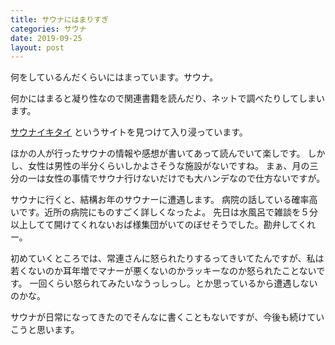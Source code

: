 ```yaml
---
title: サウナにはまりすぎ
categories: サウナ
date: 2019-09-25
layout: post
---
```


何をしているんだくらいにはまっています。サウナ。

何かにはまると凝り性なので関連書籍を読んだり、ネットで調べたりしてしまいます。

[サウナイキタイ](https://sauna-ikitai.com/) というサイトを見つけて入り浸っています。

ほかの人が行ったサウナの情報や感想が書いてあって読んでいて楽しです。
しかし、女性は男性の半分くらいしかよさそうな施設がないですね。
まぁ、月の三分の一は女性の事情でサウナ行けないだけでも大ハンデなので仕方ないですが。

サウナに行くと、結構お年のサウナーに遭遇します。
病院の話している確率高いです。近所の病院にものすごく詳しくなったよ。
先日は水風呂で雑談を５分以上してて開けてくれないおば様集団がいてのぼせそうでした。勘弁してくれー。

初めていくところでは、常連さんに怒られたりするってきいてたんですが、私は若くないのか耳年増でマナーが悪くないのかラッキーなのか怒られたことないです。
一回くらい怒られてみたいなうっしっし。とか思っているから遭遇しないのかな。

サウナが日常になってきたのでそんなに書くこともないですが、今後も続けていこうと思います。
